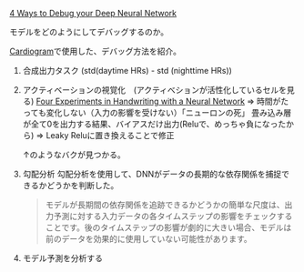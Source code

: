 [4 Ways to Debug your Deep Neural Network](https://blog.cardiogr.am/4-ways-to-debug-your-deep-neural-network-e5edb14a12d7)

モデルをどのようにしてデバッグするのか。

[Cardiogram](https://apps.apple.com/jp/app/cardiogram-heart-rate-monitor/id1000017994)で使用した、デバッグ方法を紹介。

1. 合成出力タスク (std(daytime HRs) - std (nighttime HRs))
2. アクティベーションの視覚化　(アクティべションが活性化しているセルを見る)
   [Four Experiments in Handwriting with a Neural Network](https://distill.pub/2016/handwriting/)
   => 時間がたっても変化しない（入力の影響を受けない）「ニューロンの死」
   畳み込み層が全て0を出力する結果、バイアスだけ出力(Reluで、めっちゃ負になったから)
   => Leaky Reluに置き換えることで修正

   ↑のようなバクが見つかる。

3. 勾配分析
   勾配分析を使用して、DNNがデータの長期的な依存関係を捕捉できるかどうかを判断した。

   > モデルが長期間の依存関係を追跡できるかどうかの簡単な尺度は、出力予測に対する入力データの各タイムステップの影響をチェックすることです。後のタイムステップの影響が劇的に大きい場合、モデルは前のデータを効果的に使用していない可能性があります。

4. モデル予測を分析する

